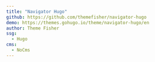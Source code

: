 ```yaml
---
title: "Navigator Hugo"
github: https://github.com/themefisher/navigator-hugo
demo: https://themes.gohugo.io/theme/navigator-hugo/en
author: Theme Fisher
ssg:
  - Hugo
cms:
  - NoCms
---
```

